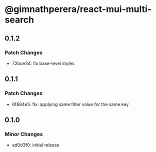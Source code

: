 # @gimnathperera/react-mui-multi-search

## 0.1.2

### Patch Changes

- 72bce34: fix base-level styles

## 0.1.1

### Patch Changes

- 6f684e5: fix: applying same filter value for the same key

## 0.1.0

### Minor Changes

- ad0d3f0: initial release
